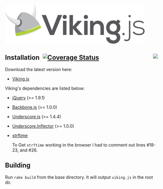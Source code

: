 <a href="vikingjs.org">![Viking.js](/logo.jpg)</a>

## Installation <img style="float:right" src="https://semaphoreapp.com/api/v1/projects/de13df90eadbe3e26d246510c52c6003f89bc890/41585/badge.png">&nbsp;[![Coverage Status](https://coveralls.io/repos/42floors/viking/badge.png?branch=master)](https://coveralls.io/r/42floors/viking)

Download the latest version here:

* [Viking.js](viking.js)

Viking's dependencies are listed below:

* [jQuery](http://jquery.com/) (>= 1.9.1)

* [Backbone.js](http://underscorejs.org/) (>= 1.0.0)

* [Underscore.js](http://underscorejs.org/) (>= 1.4.4)

* [Underscore.Inflector](https://github.com/jeremyruppel/underscore.inflection) (>= 1.0.0)

* [strftime](https://github.com/samsonjs/strftime)

    To Get `strftime` working in the browser I had to comment out lines #18-23,
    and #26.

## Building

Run `rake build` from the base directory. It will output `viking.js` in the root dir.
